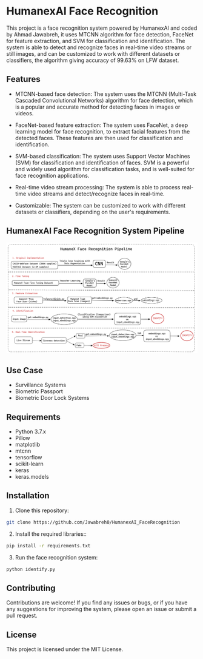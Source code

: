 # HumanexAI Face Recognition

This project is a face recognition system powered by HumanexAI and coded by Ahmad Jawabreh, it uses MTCNN algorithm for face detection, FaceNet for feature extraction, and SVM for classification and identification. The system is able to detect and recognize faces in real-time video streams or still images, and can be customized to work with different datasets or classifiers, the algorithm giving accuracy of 99.63% on LFW dataset.

## Features
* MTCNN-based face detection: The system uses the MTCNN (Multi-Task Cascaded Convolutional Networks) algorithm for face detection, which is a popular and accurate method for detecting faces in images or videos.

* FaceNet-based feature extraction: The system uses FaceNet, a deep learning model for face recognition, to extract facial features from the detected faces. These features are then used for classification and identification.

* SVM-based classification: The system uses Support Vector Machines (SVM) for classification and identification of faces. SVM is a powerful and widely used algorithm for classification tasks, and is well-suited for face recognition applications.

* Real-time video stream processing: The system is able to process real-time video streams and detect/recognize faces in real-time.

* Customizable: The system can be customized to work with different datasets or classifiers, depending on the user's requirements.
## HumanexAI Face Recognition System Pipeline

![pipeline-1](pipeline-1.png)


## Use Case
* Survillance Systems 
* Biometric Passport
* Biometric Door Lock Systems
 


## Requirements
* Python 3.7.x
* Pillow
* matplotlib
* mtcnn
* tensorflow
* scikit-learn
* keras
* keras.models

## Installation
1. Clone this repository:
```bash
git clone https://github.com/Jawabreh0/HumanexAI_FaceRecognition
```

2. Install the required libraries::
```bash
pip install -r requirements.txt
```

3. Run the face recognition system:
```python
python identify.py
```

## Contributing
Contributions are welcome! If you find any issues or bugs, or if you have any suggestions for improving the system, please open an issue or submit a pull request.

## License
This project is licensed under the MIT License.
